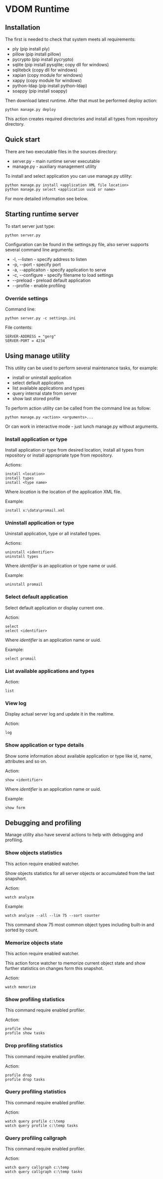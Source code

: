# VDOM Runtime

## Installation

The first is needed to check that system meets all requirements:

* ply (pip install ply)
* pillow (pip install pillow)
* pycrypto (pip install pycrypto)
* sqlite (pip install pysqlite; copy dll for windows)
* sqlitebck (copy dll for windows)
* xapian (copy module for windows)
* xappy (copy module for windows)
* python-ldap (pip install python-ldap)
* soappy (pip install soappy)

Then download latest runtime. After that must be performed deploy action:

    python manage.py deploy

This action creates required directories and install all types from repository directory.

## Quick start

There are two executable files in the sources directory:

* server.py - main runtime server executable
* manage.py - auxiliary management utility

To install and select application you can use manage.py utility:

    python manage.py install <application XML file location>
    python manage.py select <application uuid or name>

For more detailed information see below.

## Starting runtime server

To start server just type:

    python server.py

Configuration can be found in the settings.py file, also server supports several command line arguments:

* -l, --listen - specify address to listen
* -p, --port - specify port
* -a, --applicaiton - specify application to serve
* -c, --configure - specify filename to load settings
* --preload - preload default application
* --profile - enable profiling

### Override settings

Command line:

    python server.py -c settings.ini

File contents:

    SERVER-ADDRESS = "gerg"
    SERVER-PORT = 4234

## Using manage utility

This utility can be used to perform several maintenance tasks, for example:

* install or uninstall application
* select default application
* list available applications and types
* query internal state from server
* show last stored profile

To perform action utility can be called from the command line as follow:

    python manage.py <action> <arguments>...

Or can work in interactive mode - just lunch manage.py without arguments.

### Install application or type

Install application or type from desired location, install all types from repository or install appropriate type from repository.

Actions:

    install <location>
    install types
    install <type name>

Where *location* is the location of the application XML file.

Example:

    install x:\data\promail.xml

### Uninstall application or type

Uninstall application, type or all installed types.

Actions:

    uninstall <identifier>
    uninstall types

Where *identifier* is an application or type name or uuid.

Example:

    uninstall promail

### Select default application

Select default application or display current one.

Action:

    select
    select <identifier>

Where *identifier* is an application name or uuid.

Example:

    select promail

### List available applications and types

Action:

    list

### View log

Display actual server log and update it in the realtime.

Action:

    log

### Show application or type details

Show some information about available application or type like id, name, attributes and so on.

Action:

    show <identifier>

Where *identifier* is an application name or uuid.

Example:

    show form

## Debugging and profiling

Manage utility also have several actions to help with debugging and profiling.

### Show objects statistics

This action require enabled watcher.

Show objects statistics for all server objects or accumulated from the last snapshort.

Action:

    watch analyze

Example:

    watch analyze --all --lim 75 --sort counter

This command show 75 most common object types including built-in and sorted by count.

### Memorize objects state

This action require enabled watcher.

This action force watcher to memorize current object state and show further statistics on changes form this snapshot.

Action:

    watch memorize

### Show profiling statistics

This command require enabled profiler.

Action:

    profile show
    profile show tasks

### Drop profiling statistics

This command require enabled profiler.

Action:

    profile drop
    profile drop tasks

### Query profiling statistics

This command require enabled profiler.

Action:

    watch query profile c:\temp
    watch query profile c:\temp tasks

### Query profiling callgraph

This command require enabled profiler.

Action:

    watch query callgraph c:\temp
    watch query callgraph c:\temp tasks
